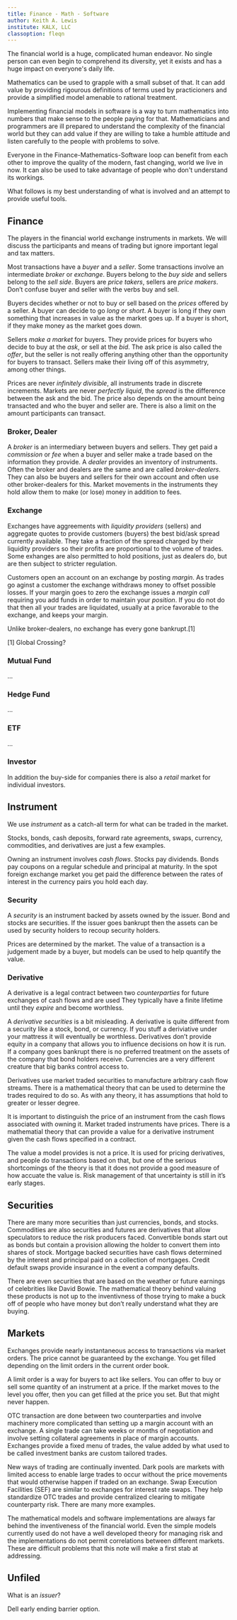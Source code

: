 ```yaml
---
title: Finance - Math - Software
author: Keith A. Lewis
institute: KALX, LLC
classoption: fleqn
---
```


The financial world is a huge, complicated human endeavor.
No single person can even begin to comprehend its diversity,
yet it exists and has a huge impact on everyone's daily life.

Mathematics can be used to grapple with a small subset of that.
It can add value by providing rigourous definitions of terms used
by practicioners and provide a simplified model amenable to rational
treatment.

Implementing financial models in software is a way to turn mathematics
into numbers that make sense to the people paying for that.
Mathematicians and programmers are ill prepared to understand the
complexity of the financial world but they can add value if they are
willing to take a humble attitude and listen carefully to the people
with problems to solve.

Everyone in the Finance-Mathematics-Software loop can benefit from each
other to improve the quality of the modern, fast changing, world we
live in now. It can also be used to take advantage of people who don't
understand its workings.

What follows is my best understanding of what is involved and an attempt
to provide useful tools.

## Finance

The players in the financial world exchange instruments in markets.
We will discuss the participants and means of trading but ignore important
legal and tax matters.

Most transactions have a _buyer_ and a _seller_. Some transactions
involve an intermediate _broker_ or _exchange_.  Buyers belong to the
_buy side_ and sellers belong to the _sell side_.  Buyers are _price
takers_, sellers are _price makers_.  Don’t confuse buyer and seller
with the verbs buy and sell.

Buyers decides whether or not to buy or sell based on the _prices_ offered
by a seller. A buyer can decide to go _long_ or _short_. A buyer is long
if they own something that increases in value as the market goes up.
If a buyer is short, if they make money as the market goes down.

Sellers _make a market_ for buyers. They provide prices for buyers who
decide to buy at the _ask_, or sell at the _bid_. The ask price is also
called the _offer_, but the seller is not really offering anything other
than the opportunity for buyers to transact.  Sellers make their living
off of this asymmetry, among other things.

Prices are never _infinitely divisible_, all instruments trade in discrete
increments.  Markets are never _perfectly liquid_, the _spread_ is the
difference between the ask and the bid.  The price also depends on the
amount being transacted and who the buyer and seller are.  There is
also a limit on the amount participants can transact.

### Broker, Dealer

A _broker_ is an intermediary between buyers and sellers. They get
paid a _commission_ or _fee_ when a buyer and seller make a trade based
on the information they provide.  A _dealer_ provides an inventory of
instruments.  Often the broker and dealers are the same and are called
_broker-dealers_. 
They can also be buyers and sellers for their own account and often use
other broker-dealers for this. 
Market movements in the instruments they
hold allow them to make (or lose) money in addition to fees.


### Exchange

Exchanges have aggreements with _liquidity providers_ (sellers) and aggregate
quotes to provide customers (buyers) the best bid/ask spread currently
available. They take a fraction of the spread charged by their liquidity
providers so their profits are proportional to the volume of trades.
Some exhanges are also permitted to hold positions, just as dealers do,
but are then subject to stricter regulation.

Customers open an account on an exchange by posting _margin_. As trades
go aginst a customer the exchange withdraws money to offset possible
losses. If your margin goes to zero the exchange issues a _margin call_
requiring you add funds in order to maintain your _position_. If you
do not do that then all your trades are liquidated, usually at
a price favorable to the exchange, and keeps your margin.

Unlike broker-dealers, no exchange has every gone bankrupt.[1]

[1] Global Crossing?

### Mutual Fund

...

### Hedge Fund

...

### ETF

...

### Investor

In addition the buy-side for companies there is also a _retail_ market
for individual investors.

## Instrument

We use _instrument_ as a catch-all term for what can be traded in the
market. 
<!-- put in order of market size??? -->
Stocks,
bonds,
cash deposits,
forward rate agreements,
swaps,
currency,
commodities,
and derivatives
are just a few examples.

Owning an instrument involves _cash flows_. Stocks pay dividends. Bonds pay
coupons on a regular schedule and principal at maturity.
In the spot
foreign exchange market you get paid the difference between the rates
of interest in the currency pairs you hold each day.

### Security

A _security_ is an instrument backed by assets owned by the issuer.
Bond and stocks are securities. If the issuer goes bankrupt then the
assets can be used by security holders to recoup security holders.

Prices are determined by the market. The value of a transaction
is a judgement made by a buyer, but models can be used to
help quantify the value.


### Derivative

A derivative is a legal contract between two _counterparties_ for future
exchanges of cash flows and are used 
They typically have a finite lifetime until
they _expire_ and become worthless.

A _derivative securities_
is a bit misleading. A derivative is
quite different from a security like a stock, bond, or currency. If
you stuff a deriviative under your mattress it will eventually be
worthless. Derivatives don’t provide equity in a company that allows
you to influence decisions on how it is run. If a company goes bankrupt
there is no preferred treatment on the assets of the company that bond
holders receive. Currencies are a very different creature that big banks
control access to.


Derivatives use market traded securities to manufacture arbitrary cash
flow streams. There is a mathematical theory that can be used to determine
the trades required to do so. As with any theory, it has assumptions
that hold to greater or lesser degree.

It is important to distinguish the price of an instrument from the
cash flows associated with owning it. Market traded instruments have
prices. There is a mathematial theory that can provide a value for a
derivative instrument given the cash flows specified in a contract.

The value a model provides is not a price. It is used for pricing
derivatives, and people do transactions based on that, but one of the
serious shortcomings of the theory is that it does not provide a good
measure of how accuate the value is. Risk management of that uncertainty
is still in it’s early stages.

## Securities

There are many more securities than just currencies, bonds, and
stocks. Commodities are also securities and futures are derivatives
that allow speculators to reduce the risk producers faced. Convertible
bonds start out as bonds but contain a provision allowing the holder to
convert them into shares of stock. Mortgage backed securities have cash
flows determined by the interest and principal paid on a collection
of mortgages. Credit default swaps provide insurance in the event a
company defaults.

There are even securities that are based on the weather or future earnings
of celebrities like David Bowie. The mathematical theory behind valuing
these products is not up to the inventivness of those trying to make
a buck off of people who have money but don’t really understand what
they are buying.

## Markets

Exchanges provide nearly instantaneous access to transactions via market
orders. The price cannot be guaranteed by the exchange. You get filled
depending on the limit orders in the current order book.

A limit order is a way for buyers to act like sellers. You can offer
to buy or sell some quantity of an instrument at a price. If the market
moves to the level you offer, then you can get filled at the price you
set. But that might never happen.


OTC transaction are done between two counterparties and involve machinery
more complicated than setting up a margin account with an exchange. A
single trade can take weeks or months of negotiation and involve setting
collateral agreements in place of margin accounts. Exchanges provide a
fixed menu of trades, the value added by what used to be called investment
banks are custom tailored trades.

New ways of trading are continually invented. Dark pools are markets
with limited access to enable large trades to occur without the price
movements that would otherwise happen if traded on an exchange. Swap
Execution Facilities (SEF) are similar to exchanges for interest rate
swaps. They help standardize OTC trades and provide centralized clearing
to mitigate counterparty risk. There are many more examples.

The mathematical models and software implementations are always far
behind the inventiveness of the financial world. Even the simple models
currently used do not have a well developed theory for managing risk
and the implementations do not permit correlations between different
markets. These are difficult problems that this note will make a first
stab at addressing.

## Unfiled

What is an _issuer_?

Dell early ending barrier option.
